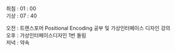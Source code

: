 취침 : 01 : 00  
기상 : 07 : 40  
  
오전 : 트랜스포머 Positional Encoding 공부 및 가상인터페이스 디자인 강의  
오후 : 가상인터페이스디자인 1번 돌림  
저녁 : 약속  
